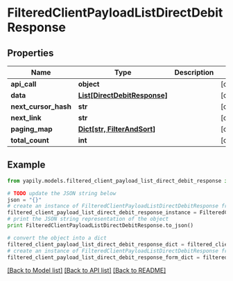 # FilteredClientPayloadListDirectDebitResponse


## Properties
Name | Type | Description | Notes
------------ | ------------- | ------------- | -------------
**api_call** | **object** |  | [optional] 
**data** | [**List[DirectDebitResponse]**](DirectDebitResponse.md) |  | [optional] 
**next_cursor_hash** | **str** |  | [optional] 
**next_link** | **str** |  | [optional] 
**paging_map** | [**Dict[str, FilterAndSort]**](FilterAndSort.md) |  | [optional] 
**total_count** | **int** |  | [optional] 

## Example

```python
from yapily.models.filtered_client_payload_list_direct_debit_response import FilteredClientPayloadListDirectDebitResponse

# TODO update the JSON string below
json = "{}"
# create an instance of FilteredClientPayloadListDirectDebitResponse from a JSON string
filtered_client_payload_list_direct_debit_response_instance = FilteredClientPayloadListDirectDebitResponse.from_json(json)
# print the JSON string representation of the object
print FilteredClientPayloadListDirectDebitResponse.to_json()

# convert the object into a dict
filtered_client_payload_list_direct_debit_response_dict = filtered_client_payload_list_direct_debit_response_instance.to_dict()
# create an instance of FilteredClientPayloadListDirectDebitResponse from a dict
filtered_client_payload_list_direct_debit_response_form_dict = filtered_client_payload_list_direct_debit_response.from_dict(filtered_client_payload_list_direct_debit_response_dict)
```
[[Back to Model list]](../README.md#documentation-for-models) [[Back to API list]](../README.md#documentation-for-api-endpoints) [[Back to README]](../README.md)



